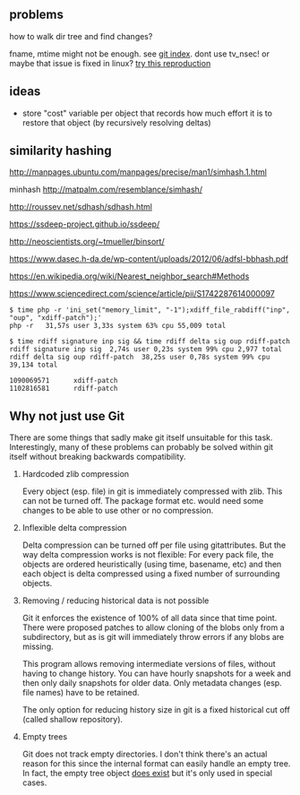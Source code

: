 ## problems

how to walk dir tree and find changes?

fname, mtime might not be enough. see [git index](https://mirrors.edge.kernel.org/pub/software/scm/git/docs/technical/racy-git.txt). dont use tv_nsec! or maybe that issue is fixed in linux? [try this reproduction](https://lkml.org/lkml/2015/6/9/714)

## ideas

- store "cost" variable per object that records how much effort it is to restore that object (by recursively resolving deltas)

## similarity hashing


http://manpages.ubuntu.com/manpages/precise/man1/simhash.1.html

minhash
http://matpalm.com/resemblance/simhash/

http://roussev.net/sdhash/sdhash.html

https://ssdeep-project.github.io/ssdeep/


http://neoscientists.org/~tmueller/binsort/

https://www.dasec.h-da.de/wp-content/uploads/2012/06/adfsl-bbhash.pdf

https://en.wikipedia.org/wiki/Nearest_neighbor_search#Methods

https://www.sciencedirect.com/science/article/pii/S1742287614000097

```
$ time php -r 'ini_set("memory_limit", "-1");xdiff_file_rabdiff("inp", "oup", "xdiff-patch");'
php -r   31,57s user 3,33s system 63% cpu 55,009 total

$ time rdiff signature inp sig && time rdiff delta sig oup rdiff-patch
rdiff signature inp sig  2,74s user 0,23s system 99% cpu 2,977 total
rdiff delta sig oup rdiff-patch  38,25s user 0,78s system 99% cpu 39,134 total

1090069571      xdiff-patch
1102816581      rdiff-patch
```

## Why not just use Git

There are some things that sadly make git itself unsuitable for this task. Interestingly, many of these problems can probably be solved within git itself without breaking backwards compatibility.

1. Hardcoded zlib compression

    Every object (esp. file) in git is immediately compressed with zlib. This can not be turned off. The package format etc. would need some changes to be able to use other or no compression.
2. Inflexible delta compression

    Delta compression can be turned off per file using gitattributes. But the way delta compression works is not flexible: For every pack file, the objects are ordered heuristically (using time, basename, etc) and then each object is delta compressed using a fixed number of surrounding objects.


3. Removing / reducing historical data is not possible

    Git it enforces the existence of 100% of all data since that time point. There were proposed patches to allow cloning of the blobs only from a subdirectory, but as is git will immediately throw errors if any blobs are missing.

    This program allows removing intermediate versions of files, without having to change history. You can have hourly snapshots for a week and then only daily snapshots for older data. Only metadata changes (esp. file names) have to be retained.

    The only option for reducing history size in git is a fixed historical cut off (called shallow repository).

4. Empty trees

    Git does not track empty directories. I don't think there's an actual reason for this since the internal format can easily handle an empty tree. In fact, the empty tree object [does exist](https://stackoverflow.com/questions/9765453/is-gits-semi-secret-empty-tree-object-reliable-and-why-is-there-not-a-symbolic) but it's only used in special cases.